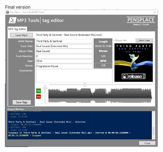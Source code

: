 Final version 
![mp3 tag editor](https://github.com/P3nf0ld/MP3Tools/blob/master/TAG%20Editor/MP3Tools-TagEditor.png)
